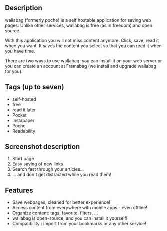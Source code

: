 ## Description
wallabag (formerly poche) is a self hostable application for saving web pages. Unlike other services, wallabag is free (as in freedom) and open source.

With this application you will not miss content anymore. Click, save, read it when you want. It saves the content you select so that you can read it when you have time.

There are two ways to use wallabag: you can install it on your web server or you can create an account at Framabag (we install and upgrade wallabag for you).

## Tags (up to seven)
- self-hosted
- free
- read it later
- Pocket
- Instapaper
- Poche
- Readability

## Screenshot description
1. Start page
2. Easy saving of new links
3. Search fast through your articles…
4. … and don't get distracted while you read them!

## Features
- Save webpages, cleaned for better experience!
- Access content from everywhere with mobile apps - even offline!
- Organize content: tags, favorite, filters, …
- wallabag is open-source, and you can install it yourself!
- Compatibility : import from your bookmarks or any other service!
